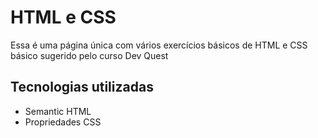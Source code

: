 # HTML e CSS

Essa é uma página única com vários exercícios básicos de HTML e CSS básico sugerido pelo curso Dev Quest

## Tecnologias utilizadas
- Semantic HTML
- Propriedades CSS
